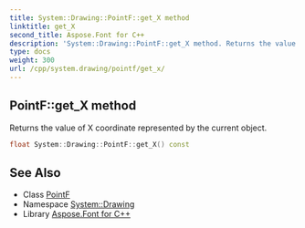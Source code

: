 ```yaml
---
title: System::Drawing::PointF::get_X method
linktitle: get_X
second_title: Aspose.Font for C++
description: 'System::Drawing::PointF::get_X method. Returns the value of X coordinate represented by the current object in C++.'
type: docs
weight: 300
url: /cpp/system.drawing/pointf/get_x/
---
```

## PointF::get_X method


Returns the value of X coordinate represented by the current object.

```cpp
float System::Drawing::PointF::get_X() const
```

## See Also

* Class [PointF](../)
* Namespace [System::Drawing](../../)
* Library [Aspose.Font for C++](../../../)
